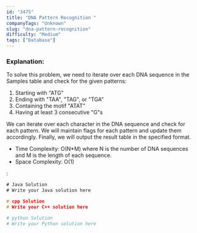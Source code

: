 ```yaml
---
id: "3475"
title: "DNA Pattern Recognition "
companyTags: "Unknown"
slug: "dna-pattern-recognition"
difficulty: "Medium"
tags: ["Database"]
---
```


### Explanation:
To solve this problem, we need to iterate over each DNA sequence in the Samples table and check for the given patterns:
1. Starting with "ATG"
2. Ending with "TAA", "TAG", or "TGA"
3. Containing the motif "ATAT"
4. Having at least 3 consecutive "G"s

We can iterate over each character in the DNA sequence and check for each pattern. We will maintain flags for each pattern and update them accordingly. Finally, we will output the result table in the specified format.

- Time Complexity: O(N*M) where N is the number of DNA sequences and M is the length of each sequence.
- Space Complexity: O(1)

:

```java
# Java Solution
# Write your Java solution here
```

```cpp
# cpp Solution
# Write your C++ solution here
```

```python
# python Solution
# Write your Python solution here
```